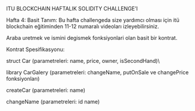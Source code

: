 ITU BLOCKCHAIN
HAFTALIK SOLIDITY CHALLENGE’I

Hafta 4:
Basit Tanım:
Bu hafta challengeda size yardımcı olması için itü blockchain eğitiminden 11-12 numaralı videoları izleyebilirsiniz.

Araba uretmek ve ismini degismek fonksiyonlari olan basit bir kontrat.

Kontrat Spesifikasyonu:

struct Car (parametreleri: name, price, owner, isSecondHand)\

library CarGalery (parametreleri: changeName, putOnSale ve changePrice fonksiyonları)

createCar (parametreleri: name)

changeName (parametreleri: id name)
